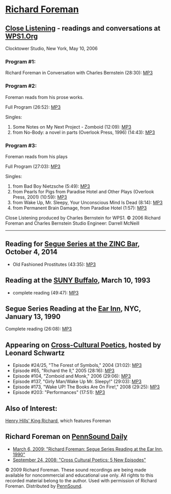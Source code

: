 [Richard Foreman](http://epc.buffalo.edu/authors/foreman)
=========================================================

[Close Listening](http://writing.upenn.edu/pennsound/x/Close-Listening.php) - readings and conversations at [WPS1.Org](http://www.wps1.org/)
--------------------------------------------------------------------------------------------------------------------------------------------

Clocktower Studio, New York, May 10, 2006

### Program \#1:

Richard Foreman in Conversation with Charles Bernstein (28:30): [MP3](http://media.sas.upenn.edu/pennsound/groups/Close-Listening/Foreman-Richard_Intrvw-w-Charles-Bernstein_WPS1_NY_5-10-06.mp3)

### Program \#2:

Foreman reads from his prose works.

Full Program (26:52): [MP3](http://media.sas.upenn.edu/pennsound/groups/Close-Listening/Foreman-Richard_Full-Program-prose-works_WPS1_NY_5-10-06.mp3)

Singles:

1.  Some Notes on My Next Project - Zomboid (12:09): [MP3](http://media.sas.upenn.edu/pennsound/authors/Foreman/WPS1/Foreman-Richard_01_Notes-on-Zomboid_WPS1_NY_5-10-06.mp3)
2.  from No-Body: a novel in parts (Overlook Press, 1996) (14:43): [MP3](http://media.sas.upenn.edu/pennsound/authors/Foreman/WPS1/Foreman-Richard_02_frm-No-Body_WPS1_NY_5-10-06.mp3)

### Program \#3:

Foreman reads from his plays

Full Program (27:03): [MP3](http://media.sas.upenn.edu/pennsound/groups/Close-Listening/Foreman-Richard_Full-Program-plays_WPS1_NY_5-10-06.mp3)

Singles:

1.  from Bad Boy Nietzsche (5:49): [MP3](http://media.sas.upenn.edu/pennsound/authors/Foreman/WPS1/Foreman-Richard_03_frm-Bad-Boy-Nietzsche_WPS1_NY_5-10-06.mp3)
2.  from Pearls for Pigs from Paradise Hotel and Other Plays (Overlook Press, 2001) (10:59): [MP3](http://media.sas.upenn.edu/pennsound/authors/Foreman/WPS1/Foreman-Richard_04_frm-Pearls-for-Pigs_WPS1_NY_5-10-06.mp3)
3.  from Wake Up, Mr. Sleepy, Your Unconscious Mind Is Dead (8:14): [MP3](http://media.sas.upenn.edu/pennsound/authors/Foreman/WPS1/Foreman-Richard_05_frm-Wake-Up-Mr-Sleepy_WPS1_NY_5-10-06.mp3)
4.  from Permanent Brain Damage, from Paradise Hotel (1:57): [MP3](http://media.sas.upenn.edu/pennsound/authors/Foreman/WPS1/Foreman-Richard_06_frm-Permanent-Brain-Damage_WPS1_NY_5-10-06.mp3)

Close Listening produced by Charles Bernstein for WPS1. © 2006 Richard Foreman and Charles Bernstein
Studio Engineer: Darrell McNeill

------------------------------------------------------------------------


Reading for [Segue Series at the ZINC Bar](http://writing.upenn.edu/pennsound/x/Segue-ZINC.php), October 4, 2014
----------------------------------------------------------------------------------------------------------------

-   <span class="title">Old Fashioned Prostitutes</span> (43:35): [MP3](https://media.sas.upenn.edu/pennsound/authors/Foreman/Foreman-RIchard_Old-Fashioned-Prostitutes_ZInc-NY_10-6-14.mp3)


Reading at the [SUNY Buffalo](Buffalo.php), March 10, 1993
----------------------------------------------------------

-   complete reading (49:47): [MP3](http://media.sas.upenn.edu/pennsound/authors/Foreman/Foreman-Richard_Complete-Reading_Buffalo_3-10-93.mp3)

Segue Series Reading at the [Ear Inn](Ear-Inn.php), NYC, January 13, 1990
-------------------------------------------------------------------------

Complete reading (26:08): [MP3](http://media.sas.upenn.edu/pennsound/authors/Foreman/Foreman-Richard_Complete-Reading_Ear-Inn_New-York_1-13-90.mp3)

Appearing on [Cross-Cultural Poetics](http://writing.upenn.edu/pennsound/x/XCP.html), hosted by Leonard Schwartz
----------------------------------------------------------------------------------------------------------------

-   Episode \#24/25, "The Forest of Symbols," 2004 (31:02): [MP3](http://media.sas.upenn.edu/pennsound/groups/XCP/XCP_24_Foreman_3-8-04.mp3)
-   Episode \#65, "Richard the II," 2005 (28:16): [MP3](http://media.sas.upenn.edu/pennsound/groups/XCP/XCP_65_Foreman_2005.mp3)
-   Episode \#104, "Zomboid and Monk," 2006 (29:06): [MP3](http://media.sas.upenn.edu/pennsound/groups/XCP/XCP_104_Foreman_3-12-06.mp3)
-   Episode \#137, "Girly Man/Wake Up Mr. Sleepy!" (29:03): [MP3](http://media.sas.upenn.edu/pennsound/groups/XCP/XCP_137_Foreman_4-15-07.mp3)
-   Episode \#173, "Wake UP! The Books Are On Fire!," 2008 (29:25): [MP3](http://media.sas.upenn.edu/pennsound/groups/XCP/XCP_173_Foreman.mp3)
-   Episode \#203: "Performances" (17:51): [MP3](http://media.sas.upenn.edu/Pennsound/groups/XCP/XCP_203_Foreman_12-03-09.mp3)

Also of Interest:
-----------------

[Henry Hills' King Richard](http://writing.upenn.edu/pennsound/x/Hills-Emmas-Dilemma.html#King), which features Foreman

Richard Foreman on [PennSound Daily](http://writing.upenn.edu/pennsound/daily)
------------------------------------------------------------------------------

-   [March 6, 2009: "Richard Foreman: Segue Series Reading at the Ear Inn, 1990"](http://writing.upenn.edu/pennsound/daily/200903.php#6_17:19)
-   [September 24, 2008: "Cross Cultural Poetics: 5 New Episodes"](http://writing.upenn.edu/pennsound/daily/200809.php#24_17:25)

© 2009 Richard Foreman. These sound recordings are being made available for noncommercial and educational use only. All rights to this recorded material belong to the author. Used with permission of Richard Foreman. Distributed by [PennSound](http://writing.upenn.edu/pennsound/index.html).
